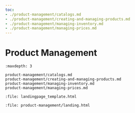 ```yaml
---
toc:
- ./product-management/catalogs.md
- ./product-management/creating-and-managing-products.md
- ./product-management/managing-inventory.md
- ./product-management/managing-prices.md
---
```

# Product Management

```{toctree}
:maxdepth: 3

product-management/catalogs.md
product-management/creating-and-managing-products.md
product-management/managing-inventory.md
product-management/managing-prices.md
```

```{raw} html
:file: landingpage_template.html
```

```{raw} html
:file: product-management/landing.html
```
